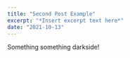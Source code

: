 ```yaml
---
title: "Second Post Example"
excerpt: "*Insert excerpt text here*"
date: "2021-10-13"
---
```


Something something darkside!